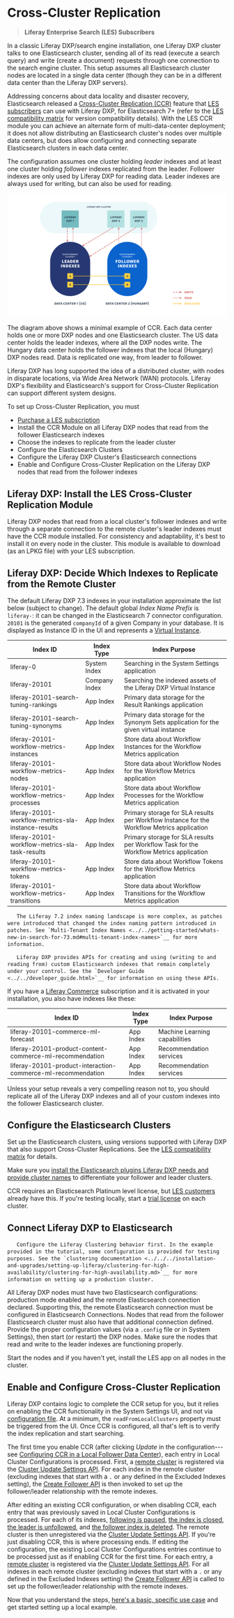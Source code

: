 # Cross-Cluster Replication

> **Liferay Enterprise Search (LES) Subscribers**

In a classic Liferay DXP/search engine installation, one Liferay DXP cluster talks to one Elasticsearch cluster, sending all of its read (execute a search query) and write (create a document) requests through one connection to the search engine cluster. This setup assumes all Elasticsearch cluster nodes are located in a single data center (though they can be in a different data center than the Liferay DXP servers).

Addressing concerns about data locality and disaster recovery, Elasticsearch released a [Cross-Cluster Replication (CCR)](https://www.elastic.co/guide/en/elasticsearch/reference/7.x/xpack-ccr.html) feature that [LES subscribers](https://www.liferay.com/products/dxp/enterprise-search) can use with Liferay DXP, for Elasticsearch 7+ (refer to the [LES compatibility matrix](https://www.liferay.com/compatibility-matrix/liferay-enterprise-search) for version compatibility details). With the LES CCR module you can achieve an alternate form of multi-data-center deployment; it does not allow distributing an Elasticsearch cluster's nodes over multiple data centers, but does allow configuring and connecting separate Elasticsearch clusters in each data center. 

The configuration assumes one cluster holding _leader_ indexes and at least one cluster holding _follower_ indexes replicated from the leader. Follower indexes are only used by Liferay DXP for reading data. Leader indexes are always used for writing, but can also be used for reading. 

![With Cross-Cluster Replication, disparate data centers can hold synchronized Elasticsearch clusters with Liferay DXP indexes.](./cross-cluster-replication/images/01.png)

The diagram above shows a minimal example of CCR. Each data center holds one or more DXP nodes and one Elasticsearch cluster. The US data center holds the leader indexes, where all the DXP nodes write. The Hungary data center holds the follower indexes that the local (Hungary) DXP nodes read. Data is replicated one way, from leader to follower.

Liferay DXP has long supported the idea of a distributed cluster, with nodes in disparate locations, via Wide Area Network (WAN) protocols. Liferay DXP's flexibility and Elasticsearch's support for Cross-Cluster Replication can support different system designs.

To set up Cross-Cluster Replication, you must

- [Purchase a LES subscription](https://www.liferay.com/products/dxp/enterprise-search)
- Install the CCR Module on all Liferay DXP nodes that read from the follower Elasticsearch indexes
- Choose the indexes to replicate from the leader cluster
- Configure the Elasticsearch Clusters
- Configure the Liferay DXP Cluster's Elasticsearch connections
- Enable and Configure Cross-Cluster Replication on the Liferay DXP nodes that read from the follower indexes

## Liferay DXP: Install the LES Cross-Cluster Replication Module

Liferay DXP nodes that read from a local cluster's follower indexes and write through a separate connection to the remote cluster's leader indexes must have the CCR module installed. For consistency and adaptability, it's best to install it on every node in the cluster. This module is available to download (as an LPKG file) with your LES subscription.

##  Liferay DXP: Decide Which Indexes to Replicate from the Remote Cluster

The default Liferay DXP 7.3 indexes in your installation approximate the list below (subject to change). The default global *Index Name Prefix* is `liferay-`: it can be changed in the Elasticsearch 7 connector configuration. `20101` is the generated `companyId` of a given Company in your database. It is displayed as Instance ID in the UI and represents a [Virtual Instance](../../../system-administration/configuring-liferay/virtual_instances.md).

| Index ID                                              | Index Type    | Index Purpose |
| ----------------------------------------------------- | ------------- | ------------- |
| liferay-0                                             | System Index  | Searching in the System Settings application |
| liferay-20101                                         | Company Index | Searching the indexed assets of the Liferay DXP Virtual Instance |
| liferay-20101-search-tuning-rankings                  | App Index     | Primary data storage for the Result Rankings application |
| liferay-20101-search-tuning-synonyms                  | App Index     | Primary data storage for the Synonym Sets application for the given virtual instance |
| liferay-20101-workflow-metrics-instances              | App Index     | Store data about Workflow Instances for the Workflow Metrics application |
| liferay-20101-workflow-metrics-nodes                  | App Index     | Store data about Workflow Nodes for the Workflow Metrics application |
| liferay-20101-workflow-metrics-processes              | App Index     | Store data about Workflow Processes for the Workflow Metrics application |
| liferay-20101-workflow-metrics-sla-instance-results   | App Index     | Primary storage for SLA results per Workflow Instance for the Workflow Metrics application |
| liferay-20101-workflow-metrics-sla-task-results       | App Index     | Primary storage for SLA results per Workflow Task for the Workflow Metrics application |
| liferay-20101-workflow-metrics-tokens                 | App Index     | Store data about Workflow Tokens for the Workflow Metrics application |
| liferay-20101-workflow-metrics-transitions            | App Index     | Store data about Workflow Transitions for the Workflow Metrics application |

```important::
   The Liferay 7.2 index naming landscape is more complex, as patches were introduced that changed the index naming pattern introduced in patches. See `Multi-Tenant Index Names <../../getting-started/whats-new-in-search-for-73.md#multi-tenant-index-names>`__ for more information.
```

```note::
   Liferay DXP provides APIs for creating and using (writing to and reading from) custom Elasticsearch indexes that remain completely under your control. See the `Developer Guide <../../developer_guide.html>`__ for information on using these APIs.
```

If you have a [Liferay Commerce](https://www.liferay.com/products/commerce) subscription and it is activated in your installation, you also have indexes like these:

| Index ID                                                     | Index Type    | Index Purpose |
| ------------------------------------------------------------ | ------------- | ------------- |
| liferay-20101-commerce-ml-forecast                           | App Index     | Machine Learning capabilities |
| liferay-20101-product-content-commerce-ml-recommendation     | App Index     | Recommendation services       |
| liferay-20101-product-interaction-commerce-ml-recommendation | App Index     | Recommendation services       |

Unless your setup reveals a very compelling reason not to, you should replicate all of the Liferay DXP indexes and all of your custom indexes into the follower Elasticsearch cluster. 

## Configure the Elasticsearch Clusters

Set up the Elasticsearch clusters, using versions supported with Liferay DXP that also support Cross-Cluster Replications. See the [LES compatibility matrix](https://help.liferay.com/hc/en-us/articles/360016511651) for details.

Make sure you [install the Elasticsearch plugins Liferay DXP needs and provide cluster names](../../installing-and-upgrading-a-search-engine/elasticsearch/installing-elasticsearch.html#configure-elasticsearch) to differentiate your follower and leader clusters.

CCR requires an Elasticsearch Platinum level license, but [LES customers](../../liferay_enterprise_search.html) already have this. If you're testing locally, start a [trial license](https://www.elastic.co/guide/en/elasticsearch/reference/7.x/start-trial.html) on each cluster.

## Connect Liferay DXP to Elasticsearch

```important::
   Configure the Liferay Clustering behavior first. In the example provided in the tutorial, some configuration is provided for testing purposes. See the `clustering documentation <../../../installation-and-upgrades/setting-up-liferay/clustering-for-high-availability/clustering-for-high-availability.md>`__ for more information on setting up a production cluster.
```

All Liferay DXP nodes must have two Elasticsearch configurations: production mode enabled and the remote Elasticsearch connection declared. Supporting this, the remote Elasticsearch connection must be configured in Elasticsearch Connections. Nodes that read from the follower Elasticsearch cluster must also have that additional connection defined. Provide the proper configuration values (via a `.config` file or in System Settings), then start (or restart) the DXP nodes. Make sure the nodes that read and write to the leader indexes are functioning properly.

Start the nodes and if you haven't yet, install the LES app on all nodes in the cluster.

## Enable and Configure Cross-Cluster Replication

Liferay DXP contains logic to complete the CCR setup for you, but it relies on enabling the CCR functionality in the System Settings UI, and not via [configuration file](../../../system-administration/configuring-liferay/configuration-files-and-factories/using-configuration-files.md). At a minimum, the `readFromLocalClusters` property must be triggered from the UI. Once CCR is configured, all that's left is to verify the index replication and start searching.

The first time you enable CCR (after clicking _Update_ in the configuration---see [Configuring CCR in a Local Follower Data Center](./configuring-ccr-in-a-local-follower-data-center.md)), 
each entry in Local Cluster Configurations is processed. First, a [remote cluster](https://www.elastic.co/guide/en/elasticsearch/reference/7.x/modules-remote-clusters.html) is registered via the [Cluster Update Settings API](https://www.elastic.co/guide/en/elasticsearch/reference/7.x/cluster-update-settings.html). For each index in the remote cluster (excluding indexes that start with a `.` or any defined in the Excluded Indexes setting), the [Create Follower API](https://www.elastic.co/guide/en/elasticsearch/reference/7.x/ccr-put-follow.html) is then invoked to set up the follower/leader relationship with the remote indexes. 

After editing an existing CCR configuration, or when disabling CCR, each entry that was previously saved in Local Cluster Configurations is processed. For each of its indexes, [following is paused](https://www.elastic.co/guide/en/elasticsearch/reference/7.x/ccr-post-pause-follow.html), [the index is closed](https://www.elastic.co/guide/en/elasticsearch/reference/7.x/indices-close.html#indices-close), [the leader is unfollowed](https://www.elastic.co/guide/en/elasticsearch/reference/7.x/ccr-post-unfollow.html), and [the follower index is deleted](https://www.elastic.co/guide/en/elasticsearch/reference/7.x/indices-delete-index.html). The remote cluster is then unregistered via the [Cluster Update Settings API](https://www.elastic.co/guide/en/elasticsearch/reference/7.x/cluster-update-settings.html). If you're just disabling CCR, this is where processing ends. If editing the configuration, the existing Local Cluster Configurations entries continue to be processed just as if enabling CCR for the first time. For each entry, a [remote cluster](https://www.elastic.co/guide/en/elasticsearch/reference/7.x/modules-remote-clusters.html) is registered via the [Cluster Update Settings API](https://www.elastic.co/guide/en/elasticsearch/reference/7.x/cluster-update-settings.html). For all indexes in each remote cluster (excluding indexes that start with a `.` or any defined in the Excluded Indexes setting) the [Create Follower API](https://www.elastic.co/guide/en/elasticsearch/reference/7.x/ccr-put-follow.html) is called to set up the follower/leader relationship with the remote indexes.

Now that you understand the steps, [here's a basic, specific use case](./configuring-an-example-ccr-installation-replicating-between-data-centers.md) and get started setting up a local example.
